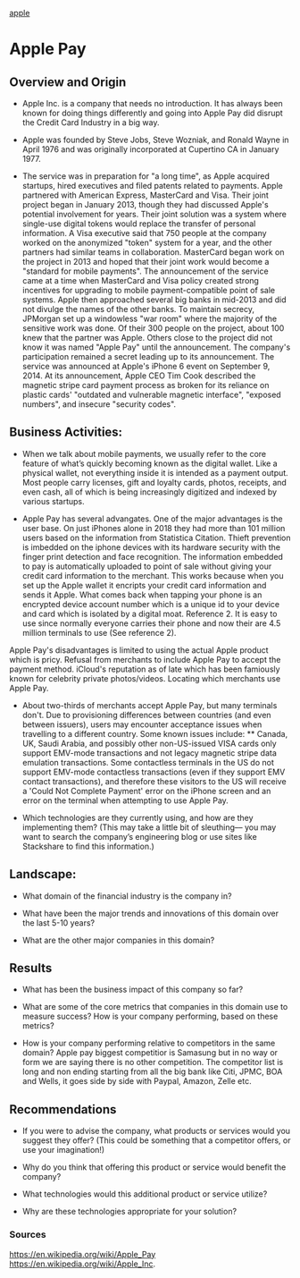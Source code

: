 [apple](apple%20pay.png)
# Apple Pay 

## Overview and Origin

* Apple Inc. is a company that needs no introduction. It has always been known for doing things differently and going into Apple Pay did disrupt the Credit Card Industry in a big way.

* Apple was founded by Steve Jobs, Steve Wozniak, and Ronald Wayne in April 1976 and was originally incorporated at Cupertino CA in January 1977.

* The service was in preparation for "a long time", as Apple acquired startups, hired executives and filed patents related to payments. Apple partnered with American Express, MasterCard and Visa. Their joint project began in January 2013, though they had discussed Apple's potential involvement for years. Their joint solution was a system where single-use digital tokens would replace the transfer of personal information. A Visa executive said that 750 people at the company worked on the anonymized "token" system for a year, and the other partners had similar teams in collaboration. MasterCard began work on the project in 2013 and hoped that their joint work would become a "standard for mobile payments". The announcement of the service came at a time when MasterCard and Visa policy created strong incentives for upgrading to mobile payment-compatible point of sale systems. Apple then approached several big banks in mid-2013 and did not divulge the names of the other banks. To maintain secrecy, JPMorgan set up a windowless "war room" where the majority of the sensitive work was done. Of their 300 people on the project, about 100 knew that the partner was Apple. Others close to the project did not know it was named "Apple Pay" until the announcement. The company's participation remained a secret leading up to its announcement. The service was announced at Apple's iPhone 6 event on September 9, 2014. At its announcement, Apple CEO Tim Cook described the magnetic stripe card payment process as broken for its reliance on plastic cards' "outdated and vulnerable magnetic interface", "exposed numbers", and insecure "security codes".

## Business Activities:

* When we talk about mobile payments, we usually refer to the core feature of what’s quickly becoming known as the digital wallet. Like a physical wallet, not everything inside it is intended as a payment output. Most people carry licenses, gift and loyalty cards, photos, receipts, and even cash, all of which is being increasingly digitized and indexed by various startups.

* Apple Pay has several advangates. One of the major advantages is the user base. On just iPhones alone in 2018 they had more than 101 million users based on the information from Statistica Citation. Thieft prevention is imbedded on the iphone devices with its hardware security with the finger print detection and face recognition. The information embedded to pay is automatically uploaded to point of sale without giving your credit card information to the merchant. This works because when you set up the Apple wallet it encripts your credit card information and sends it Apple. What comes back when tapping your phone is an encrypted device account number which is a unique id to your device and card which is isolated by a digital moat. Reference 2. It is easy to use since normally everyone carries their phone and now their are 4.5 million terminals to use (See reference 2).

Apple Pay's disadvantages is limited to using the actual Apple product which is pricy. Refusal from merchants to include Apple Pay to accept the payment method. iCloud's reputation as of late which has been famiously known for celebrity private photos/videos. Locating which merchants use Apple Pay.

* About two-thirds of merchants accept Apple Pay, but many terminals don't. Due to provisioning differences between countries (and even between issuers), users may encounter acceptance issues when travelling to a different country. Some known issues include:
** Canada, UK, Saudi Arabia, and possibly other non-US-issued VISA cards only support EMV-mode transactions and not legacy magnetic stripe data emulation transactions. Some contactless terminals in the US do not support EMV-mode contactless transactions (even if they support EMV contact transactions), and therefore these visitors to the US will receive a 'Could Not Complete Payment' error on the iPhone screen and an error on the terminal when attempting to use Apple Pay.

* Which technologies are they currently using, and how are they implementing them? (This may take a little bit of sleuthing–– you may want to search the company’s engineering blog or use sites like Stackshare to find this information.)


## Landscape:

* What domain of the financial industry is the company in?

* What have been the major trends and innovations of this domain over the last 5-10 years?

* What are the other major companies in this domain?


## Results

* What has been the business impact of this company so far?

* What are some of the core metrics that companies in this domain use to measure success? How is your company performing, based on these metrics?

* How is your company performing relative to competitors in the same domain?
Apple pay biggest competitior is Samasung but in no way or form we are saying there is no other competition. The competitor list is long and non ending starting from all the big bank like Citi, JPMC, BOA and Wells, it goes side by side with Paypal, Amazon, Zelle etc.

## Recommendations

* If you were to advise the company, what products or services would you suggest they offer? (This could be something that a competitor offers, or use your imagination!)

* Why do you think that offering this product or service would benefit the company?

* What technologies would this additional product or service utilize?

* Why are these technologies appropriate for your solution?

### Sources
https://en.wikipedia.org/wiki/Apple_Pay
https://en.wikipedia.org/wiki/Apple_Inc.
